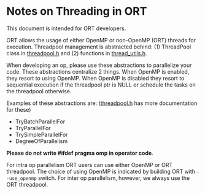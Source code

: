 # Notes on Threading in ORT

This document is intended for ORT developers.

ORT allows the usage of either OpenMP or non-OpenMP (ORT) threads for execution. Threadpool management
is abstracted behind: (1) ThreadPool class in [threadpool.h](https://github.com/microsoft/onnxruntime/blob/master/include/onnxruntime/core/platform/threadpool.h) and (2) functions in [thread_utils.h](https://github.com/microsoft/onnxruntime/blob/master/onnxruntime/core/util/thread_utils.h).

When developing an op, please use these abstractions to parallelize your code. These abstractions centralize 2 things.
When OpenMP is enabled, they resort to using OpenMP. When OpenMP is disabled they resort to sequential execution if the threadpool ptr is NULL or schedule the tasks on the threadpool otherwise.

Examples of these abstractions are: ([threadpool.h](https://github.com/microsoft/onnxruntime/blob/master/include/onnxruntime/core/platform/threadpool.h) has more documentation for these)
* TryBatchParallelFor
* TryParallelFor
* TrySimpleParallelFor
* DegreeOfParallelism

**Please do not write #ifdef pragma omp in operator code**.

For intra op parallelism ORT users can use either OpenMP or ORT threadpool. The choice of using OpenMP is indicated by building ORT with ```--use_openmp``` switch. For inter op parallelism, however, we always use the ORT threadpool.
